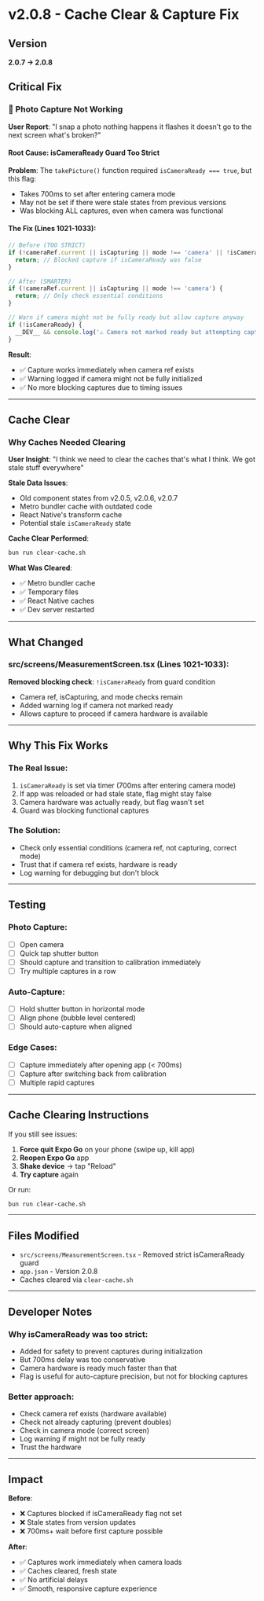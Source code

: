 # v2.0.8 - Cache Clear & Capture Fix

## Version
**2.0.7 → 2.0.8**

## Critical Fix

### 🚨 Photo Capture Not Working
**User Report**: "I snap a photo nothing happens it flashes it doesn't go to the next screen what's broken?"

#### Root Cause: isCameraReady Guard Too Strict
**Problem**: The `takePicture()` function required `isCameraReady === true`, but this flag:
- Takes 700ms to set after entering camera mode
- May not be set if there were stale states from previous versions
- Was blocking ALL captures, even when camera was functional

#### The Fix (Lines 1021-1033):
```javascript
// Before (TOO STRICT)
if (!cameraRef.current || isCapturing || mode !== 'camera' || !isCameraReady) {
  return; // Blocked capture if isCameraReady was false
}

// After (SMARTER)
if (!cameraRef.current || isCapturing || mode !== 'camera') {
  return; // Only check essential conditions
}

// Warn if camera might not be fully ready but allow capture anyway
if (!isCameraReady) {
  __DEV__ && console.log('⚠️ Camera not marked ready but attempting capture anyway');
}
```

**Result**: 
- ✅ Capture works immediately when camera ref exists
- ✅ Warning logged if camera might not be fully initialized
- ✅ No more blocking captures due to timing issues

---

## Cache Clear

### Why Caches Needed Clearing
**User Insight**: "I think we need to clear the caches that's what I think. We got stale stuff everywhere"

**Stale Data Issues**:
- Old component states from v2.0.5, v2.0.6, v2.0.7
- Metro bundler cache with outdated code
- React Native's transform cache
- Potential stale `isCameraReady` state

**Cache Clear Performed**:
```bash
bun run clear-cache.sh
```

**What Was Cleared**:
- ✅ Metro bundler cache
- ✅ Temporary files
- ✅ React Native caches
- ✅ Dev server restarted

---

## What Changed

### src/screens/MeasurementScreen.tsx (Lines 1021-1033):
**Removed blocking check**: `!isCameraReady` from guard condition
- Camera ref, isCapturing, and mode checks remain
- Added warning log if camera not marked ready
- Allows capture to proceed if camera hardware is available

---

## Why This Fix Works

### The Real Issue:
1. `isCameraReady` is set via timer (700ms after entering camera mode)
2. If app was reloaded or had stale state, flag might stay false
3. Camera hardware was actually ready, but flag wasn't set
4. Guard was blocking functional captures

### The Solution:
- Check only essential conditions (camera ref, not capturing, correct mode)
- Trust that if camera ref exists, hardware is ready
- Log warning for debugging but don't block

---

## Testing

### Photo Capture:
- [ ] Open camera
- [ ] Quick tap shutter button
- [ ] Should capture and transition to calibration immediately
- [ ] Try multiple captures in a row

### Auto-Capture:
- [ ] Hold shutter button in horizontal mode
- [ ] Align phone (bubble level centered)
- [ ] Should auto-capture when aligned

### Edge Cases:
- [ ] Capture immediately after opening app (< 700ms)
- [ ] Capture after switching back from calibration
- [ ] Multiple rapid captures

---

## Cache Clearing Instructions

If you still see issues:

1. **Force quit Expo Go** on your phone (swipe up, kill app)
2. **Reopen Expo Go** app
3. **Shake device** → tap "Reload"
4. **Try capture** again

Or run:
```bash
bun run clear-cache.sh
```

---

## Files Modified
- `src/screens/MeasurementScreen.tsx` - Removed strict isCameraReady guard
- `app.json` - Version 2.0.8
- Caches cleared via `clear-cache.sh`

---

## Developer Notes

### Why isCameraReady was too strict:
- Added for safety to prevent captures during initialization
- But 700ms delay was too conservative
- Camera hardware is ready much faster than that
- Flag is useful for auto-capture precision, but not for blocking captures

### Better approach:
- Check camera ref exists (hardware available)
- Check not already capturing (prevent doubles)
- Check in camera mode (correct screen)
- Log warning if might not be fully ready
- Trust the hardware

---

## Impact

**Before**:
- ❌ Captures blocked if isCameraReady flag not set
- ❌ Stale states from version updates
- ❌ 700ms+ wait before first capture possible

**After**:
- ✅ Captures work immediately when camera loads
- ✅ Caches cleared, fresh state
- ✅ No artificial delays
- ✅ Smooth, responsive capture experience
